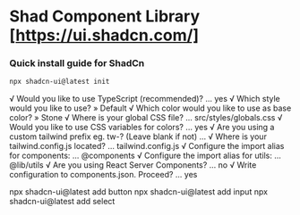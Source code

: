 # Shad Component Library [https://ui.shadcn.com/]
### Quick install guide for ShadCn

```bash
npx shadcn-ui@latest init
```

√ Would you like to use TypeScript (recommended)? ... yes
√ Which style would you like to use? » Default
√ Which color would you like to use as base color? » Stone
√ Where is your global CSS file? ... src/styles/globals.css
√ Would you like to use CSS variables for colors? ... yes
√ Are you using a custom tailwind prefix eg. tw-? (Leave blank if not) ...
√ Where is your tailwind.config.js located? ... tailwind.config.js
√ Configure the import alias for components: ... @components
√ Configure the import alias for utils: ... @lib/utils
√ Are you using React Server Components? ... no
√ Write configuration to components.json. Proceed? ... yes


npx shadcn-ui@latest add button
npx shadcn-ui@latest add input
npx shadcn-ui@latest add select
